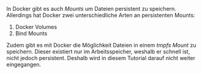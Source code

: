 In Docker gibt es auch _Mounts_ um Dateien persistent zu speichern. Allerdings hat Docker zwei unterschiedliche Arten an persistenten Mounts:

1. Docker Volumes
2. Bind Mounts

Zudem gibt es mit Docker die Möglichkeit Dateien in einem _tmpfs Mount_ zu speichern. Dieser existiert nur im Arbeitsspeicher, weshalb er schnell ist, nicht jedoch persistent. Deshalb wird in diesem Tutorial darauf nicht weiter eingegangen.
